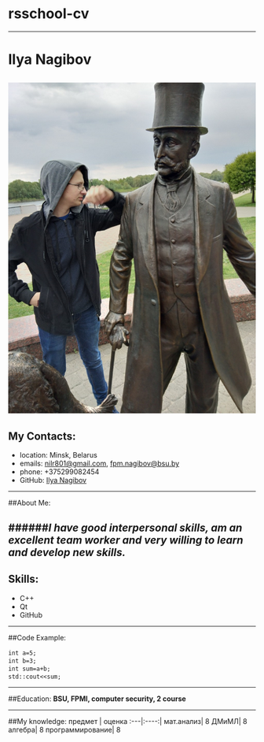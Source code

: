 # rsschool-cv
---
# Ilya Nagibov

![author](ilya.png)
---
My Contacts:
---
* location: Minsk, Belarus
* emails: nilr801@gmail.com, fpm.nagibov@bsu.by
* phone: +375299082454
* GitHub: [Ilya Nagibov](https://github.com/nilr801/rsschool-cv)
---

##About Me:

######_I have good interpersonal skills, am an excellent team worker and very willing to learn and develop new skills._
---
Skills:
---
* C++
* Qt
* GitHub
---
##Code Example:
~~~
int a=5;
int b=3;
int sum=a+b;
std::cout<<sum; 
~~~
---
##Education:
__BSU, FPMI, computer security, 2 course__

---
##My knowledge:
предмет | оценка
:---|:----:|
мат.анализ| 8
ДМиМЛ| 8
алгебра| 8
программирование| 8
